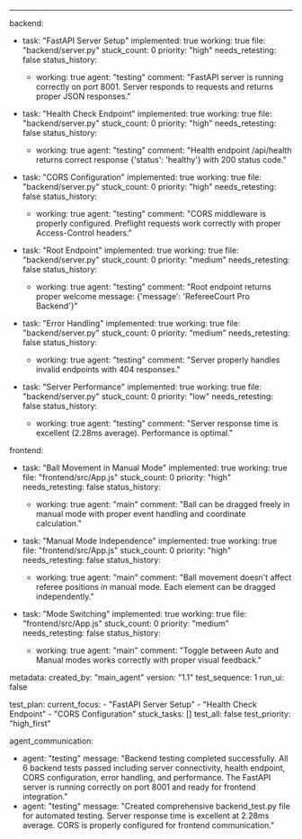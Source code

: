 ---
backend:
  - task: "FastAPI Server Setup"
    implemented: true
    working: true
    file: "backend/server.py"
    stuck_count: 0
    priority: "high"
    needs_retesting: false
    status_history:
      - working: true
        agent: "testing"
        comment: "FastAPI server is running correctly on port 8001. Server responds to requests and returns proper JSON responses."

  - task: "Health Check Endpoint"
    implemented: true
    working: true
    file: "backend/server.py"
    stuck_count: 0
    priority: "high"
    needs_retesting: false
    status_history:
      - working: true
        agent: "testing"
        comment: "Health endpoint /api/health returns correct response {'status': 'healthy'} with 200 status code."

  - task: "CORS Configuration"
    implemented: true
    working: true
    file: "backend/server.py"
    stuck_count: 0
    priority: "high"
    needs_retesting: false
    status_history:
      - working: true
        agent: "testing"
        comment: "CORS middleware is properly configured. Preflight requests work correctly with proper Access-Control headers."

  - task: "Root Endpoint"
    implemented: true
    working: true
    file: "backend/server.py"
    stuck_count: 0
    priority: "medium"
    needs_retesting: false
    status_history:
      - working: true
        agent: "testing"
        comment: "Root endpoint returns proper welcome message: {'message': 'RefereeCourt Pro Backend'}"

  - task: "Error Handling"
    implemented: true
    working: true
    file: "backend/server.py"
    stuck_count: 0
    priority: "medium"
    needs_retesting: false
    status_history:
      - working: true
        agent: "testing"
        comment: "Server properly handles invalid endpoints with 404 responses."

  - task: "Server Performance"
    implemented: true
    working: true
    file: "backend/server.py"
    stuck_count: 0
    priority: "low"
    needs_retesting: false
    status_history:
      - working: true
        agent: "testing"
        comment: "Server response time is excellent (2.28ms average). Performance is optimal."

frontend:
  - task: "Ball Movement in Manual Mode"
    implemented: true
    working: true
    file: "frontend/src/App.js"
    stuck_count: 0
    priority: "high"
    needs_retesting: false
    status_history:
      - working: true
        agent: "main"
        comment: "Ball can be dragged freely in manual mode with proper event handling and coordinate calculation."

  - task: "Manual Mode Independence"
    implemented: true
    working: true
    file: "frontend/src/App.js"
    stuck_count: 0
    priority: "high"
    needs_retesting: false
    status_history:
      - working: true
        agent: "main"
        comment: "Ball movement doesn't affect referee positions in manual mode. Each element can be dragged independently."

  - task: "Mode Switching"
    implemented: true
    working: true
    file: "frontend/src/App.js"
    stuck_count: 0
    priority: "medium"
    needs_retesting: false
    status_history:
      - working: true
        agent: "main"
        comment: "Toggle between Auto and Manual modes works correctly with proper visual feedback."

metadata:
  created_by: "main_agent"
  version: "1.1"
  test_sequence: 1
  run_ui: false

test_plan:
  current_focus:
    - "FastAPI Server Setup"
    - "Health Check Endpoint"
    - "CORS Configuration"
  stuck_tasks: []
  test_all: false
  test_priority: "high_first"

agent_communication:
  - agent: "testing"
    message: "Backend testing completed successfully. All 6 backend tests passed including server connectivity, health endpoint, CORS configuration, error handling, and performance. The FastAPI server is running correctly on port 8001 and ready for frontend integration."
  - agent: "testing"
    message: "Created comprehensive backend_test.py file for automated testing. Server response time is excellent at 2.28ms average. CORS is properly configured for frontend communication."